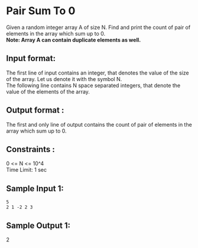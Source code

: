 # Pair Sum To 0

Given a random integer array A of size N. Find and print the count of pair of elements in the array which sum up to 0.  
**Note: Array A can contain duplicate elements as well.**
## Input format:
  
The first line of input contains an integer, that denotes the value of the size of the array. Let us denote it with the symbol N.  
The following line contains N space separated integers, that denote the value of the elements of the array.  
  
## Output format :
  
The first and only line of output contains the count of pair of elements in the array which sum up to 0.   
  
## Constraints :  
  
0 <= N <= 10^4  
Time Limit: 1 sec  
  
## Sample Input 1:
```
5  
2 1 -2 2 3  
```
## Sample Output 1:
  
2  
  
